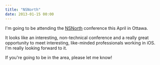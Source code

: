 ```yaml
---
title: "NSNorth"
date: 2013-01-15 00:00
---
```


<p>I'm going to be attending the <a href="http://nsnorth.ca">NSNorth</a> conference this April in Ottawa. </p>

<p>It looks like an interesting, non-technical conference and a really great opportunity to meet interesting, like-minded professionals working in iOS. I'm really looking forward to it.</p>

<p>If you're going to be in the area, please let me know!</p>

<!-- more -->

